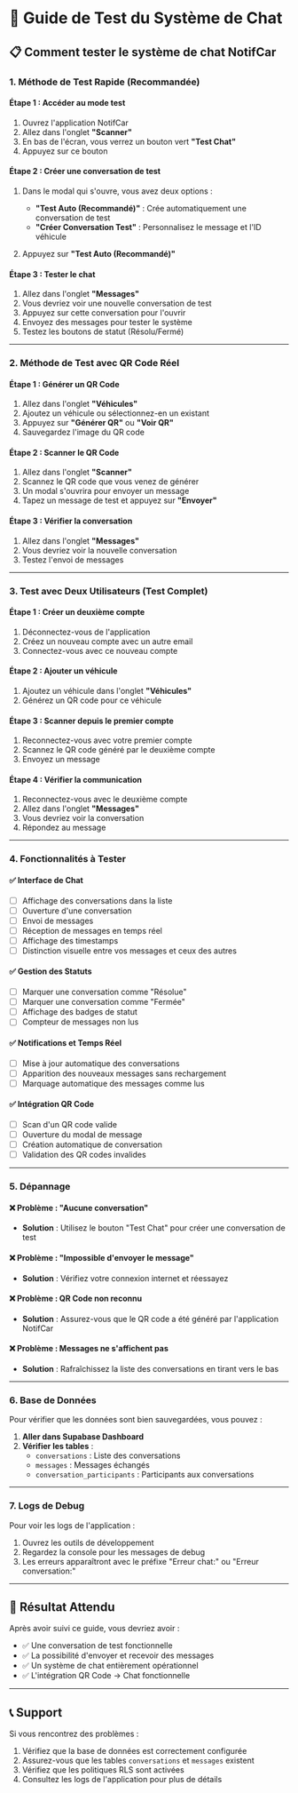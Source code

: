 # 🧪 Guide de Test du Système de Chat

## 📋 Comment tester le système de chat NotifCar

### **1. Méthode de Test Rapide (Recommandée)**

#### **Étape 1 : Accéder au mode test**
1. Ouvrez l'application NotifCar
2. Allez dans l'onglet **"Scanner"**
3. En bas de l'écran, vous verrez un bouton vert **"Test Chat"**
4. Appuyez sur ce bouton

#### **Étape 2 : Créer une conversation de test**
1. Dans le modal qui s'ouvre, vous avez deux options :
   - **"Test Auto (Recommandé)"** : Crée automatiquement une conversation de test
   - **"Créer Conversation Test"** : Personnalisez le message et l'ID véhicule

2. Appuyez sur **"Test Auto (Recommandé)"**

#### **Étape 3 : Tester le chat**
1. Allez dans l'onglet **"Messages"**
2. Vous devriez voir une nouvelle conversation de test
3. Appuyez sur cette conversation pour l'ouvrir
4. Envoyez des messages pour tester le système
5. Testez les boutons de statut (Résolu/Fermé)

---

### **2. Méthode de Test avec QR Code Réel**

#### **Étape 1 : Générer un QR Code**
1. Allez dans l'onglet **"Véhicules"**
2. Ajoutez un véhicule ou sélectionnez-en un existant
3. Appuyez sur **"Générer QR"** ou **"Voir QR"**
4. Sauvegardez l'image du QR code

#### **Étape 2 : Scanner le QR Code**
1. Allez dans l'onglet **"Scanner"**
2. Scannez le QR code que vous venez de générer
3. Un modal s'ouvrira pour envoyer un message
4. Tapez un message de test et appuyez sur **"Envoyer"**

#### **Étape 3 : Vérifier la conversation**
1. Allez dans l'onglet **"Messages"**
2. Vous devriez voir la nouvelle conversation
3. Testez l'envoi de messages

---

### **3. Test avec Deux Utilisateurs (Test Complet)**

#### **Étape 1 : Créer un deuxième compte**
1. Déconnectez-vous de l'application
2. Créez un nouveau compte avec un autre email
3. Connectez-vous avec ce nouveau compte

#### **Étape 2 : Ajouter un véhicule**
1. Ajoutez un véhicule dans l'onglet **"Véhicules"**
2. Générez un QR code pour ce véhicule

#### **Étape 3 : Scanner depuis le premier compte**
1. Reconnectez-vous avec votre premier compte
2. Scannez le QR code généré par le deuxième compte
3. Envoyez un message

#### **Étape 4 : Vérifier la communication**
1. Reconnectez-vous avec le deuxième compte
2. Allez dans l'onglet **"Messages"**
3. Vous devriez voir la conversation
4. Répondez au message

---

### **4. Fonctionnalités à Tester**

#### **✅ Interface de Chat**
- [ ] Affichage des conversations dans la liste
- [ ] Ouverture d'une conversation
- [ ] Envoi de messages
- [ ] Réception de messages en temps réel
- [ ] Affichage des timestamps
- [ ] Distinction visuelle entre vos messages et ceux des autres

#### **✅ Gestion des Statuts**
- [ ] Marquer une conversation comme "Résolue"
- [ ] Marquer une conversation comme "Fermée"
- [ ] Affichage des badges de statut
- [ ] Compteur de messages non lus

#### **✅ Notifications et Temps Réel**
- [ ] Mise à jour automatique des conversations
- [ ] Apparition des nouveaux messages sans rechargement
- [ ] Marquage automatique des messages comme lus

#### **✅ Intégration QR Code**
- [ ] Scan d'un QR code valide
- [ ] Ouverture du modal de message
- [ ] Création automatique de conversation
- [ ] Validation des QR codes invalides

---

### **5. Dépannage**

#### **❌ Problème : "Aucune conversation"**
- **Solution** : Utilisez le bouton "Test Chat" pour créer une conversation de test

#### **❌ Problème : "Impossible d'envoyer le message"**
- **Solution** : Vérifiez votre connexion internet et réessayez

#### **❌ Problème : QR Code non reconnu**
- **Solution** : Assurez-vous que le QR code a été généré par l'application NotifCar

#### **❌ Problème : Messages ne s'affichent pas**
- **Solution** : Rafraîchissez la liste des conversations en tirant vers le bas

---

### **6. Base de Données**

Pour vérifier que les données sont bien sauvegardées, vous pouvez :

1. **Aller dans Supabase Dashboard**
2. **Vérifier les tables** :
   - `conversations` : Liste des conversations
   - `messages` : Messages échangés
   - `conversation_participants` : Participants aux conversations

---

### **7. Logs de Debug**

Pour voir les logs de l'application :
1. Ouvrez les outils de développement
2. Regardez la console pour les messages de debug
3. Les erreurs apparaîtront avec le préfixe "Erreur chat:" ou "Erreur conversation:"

---

## 🎯 Résultat Attendu

Après avoir suivi ce guide, vous devriez avoir :
- ✅ Une conversation de test fonctionnelle
- ✅ La possibilité d'envoyer et recevoir des messages
- ✅ Un système de chat entièrement opérationnel
- ✅ L'intégration QR Code → Chat fonctionnelle

---

## 📞 Support

Si vous rencontrez des problèmes :
1. Vérifiez que la base de données est correctement configurée
2. Assurez-vous que les tables `conversations` et `messages` existent
3. Vérifiez que les politiques RLS sont activées
4. Consultez les logs de l'application pour plus de détails
